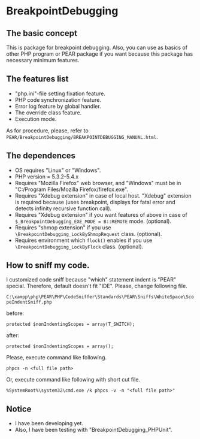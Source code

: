 BreakpointDebugging
===================

The basic concept
-----------------

This is package for breakpoint debugging.
Also, you can use as basics of other PHP program or PEAR package if you want
because this package has necessary minimum features.

The features list
-----------------

* "php.ini"-file setting fixation feature.
* PHP code synchronization feature.
* Error log feature by global handler.
* The override class feature.
* Execution mode.

As for procedure, please, refer to `PEAR/BreakpointDebugging/BREAKPOINTDEBUGGING_MANUAL.html`.

The dependences
---------------

* OS requires "Linux" or "Windows".
* PHP version = 5.3.2-5.4.x
* Requires "Mozilla Firefox" web browser, and "Windows" must be in "C:/Program Files/Mozilla Firefox/firefox.exe".
* Requires "Xdebug extension" in case of local host. "Xdebug" extension is required because (uses breakpoint, displays for fatal error and detects infinity recursive function call).
* Requires "Xdebug extension" if you want features of above in case of `$_BreakpointDebugging_EXE_MODE = B::REMOTE` mode. (optional).
* Requires "shmop extension" if you use `\BreakpointDebugging_LockByShmopRequest` class. (optional).
* Requires environment which `flock()` enables if you use `\BreakpointDebugging_LockByFlock` class. (optional).

How to sniff my code.
---------------------

I customized code sniff because "which" statement indent is "PEAR" special.
Therefore, default doesn't fit "IDE".
Please, change following file.

`C:\xampp\php\PEAR\PHP\CodeSniffer\Standards\PEAR\Sniffs\WhiteSpace\ScopeIndentSniff.php`

before:

    protected $nonIndentingScopes = array(T_SWITCH);

after:

    protected $nonIndentingScopes = array();

Please, execute command like following.

    phpcs -n <full file path>

Or, execute command like following with short cut file.

    %SystemRoot%\system32\cmd.exe /k phpcs -v -n "<full file path>"

Notice
------

* I have been developing yet.
* Also, I have been testing with "BreakpointDebugging_PHPUnit".
